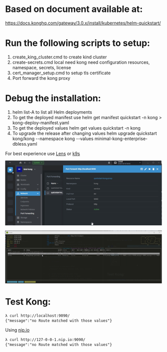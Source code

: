 # Based on document available at: 

https://docs.konghq.com/gateway/3.0.x/install/kubernetes/helm-quickstart/ 

# Run the following scripts to setup: 

1. create_king_cluster.cmd to create kind cluster
2. create-secrets.cmd local need kong need configuration resources, namespace, secrets, license
3. cert_manager_setup.cmd to setup tls certificate  
4. Port forward the kong proxy

 
# Debug the installation:


1. helm list-A to list all Helm deployments
2.  To get the deployed manifest use
    helm get manifest quickstart -n kong > kong-deploy-manifest.yaml
3. To get the deployed values
   helm get values quickstart -n kong
4. To upgrade the release after changing values
   helm upgrade quickstart kong/kong --namespace kong --values minimal-kong-enterprise-dbless.yaml

For best experience use [Lens](https://k8slens.dev/index.html) or [k9s](https://k9scli.io/)

![LensPortForwarding](./img/lens-portforward.jpg)

![K9S-View-Namespace](./img/k9s-view-namespace.jpg)

# Test Kong:

```
λ curl http://localhost:9090/ 
{"message":"no Route matched with those values"}
```
Using [nip.io](https://nip.io/)

```
λ curl http://127-0-0-1.nip.io:9090/ 
{"message":"no Route matched with those values"}
```
